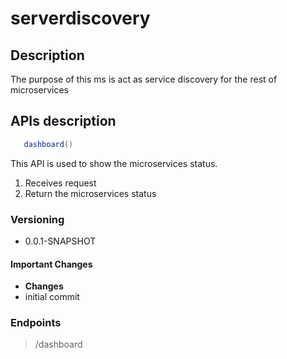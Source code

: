 # serverdiscovery

## Description
The purpose of this ms is act as service discovery for the rest of microservices

## APIs description
```java
   dashboard()
```
This API is used to show the microservices status.

   1.  Receives request
   2.  Return the microservices status
   
### Versioning

- 0.0.1-SNAPSHOT

#### Important Changes

- **Changes**
- initial commit



### Endpoints

>/dashboard
